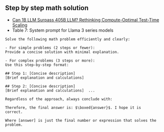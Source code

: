 

## Step by step math solution
- [Can 1B LLM Surpass 405B LLM? Rethinking Compute-Optimal Test-Time Scaling](https://arxiv.org/abs/2502.06703)
- Table 7: System prompt for Llama 3 series models
```
Solve the following math problem efficiently and clearly:  

- For simple problems (2 steps or fewer):
Provide a concise solution with minimal explanation.  

- For complex problems (3 steps or more): 
Use this step-by-step format:  

## Step 1: [Concise description] 
[Brief explanation and calculations]  

## Step 2: [Concise description] 
[Brief explanation and calculations]  ...  

Regardless of the approach, always conclude with:  

Therefore, the final answer is: $\boxed{answer}$. I hope it is correct.  

Where [answer] is just the final number or expression that solves the problem.
```
